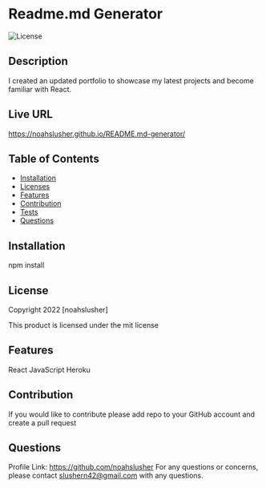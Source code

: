 # Readme.md Generator
  ![License](https://img.shields.io/badge/license-mit-blue.svg)
  ## Description
I created an updated portfolio to showcase my latest projects and become familiar with React.

  ## Live URL
  https://noahslusher.github.io/README.md-generator/

  ## Table of Contents
* [Installation](#Installation)
* [Licenses](#Licenses)
* [Features](#Features)
* [Contribution](#Contribution)
* [Tests](#Tests)
* [Questions](#Questions)


## Installation
  npm install

## License
  Copyright 2022 [noahslusher]
  
  This product is licensed under the mit license

## Features
  React
  JavaScript
  Heroku
  

## Contribution
  If you would like to contribute please add repo to your GitHub account and create a pull request
  

## Questions
  Profile Link: https://github.com/noahslusher
  For any questions or concerns, please contact slushern42@gmail.com with any questions.

